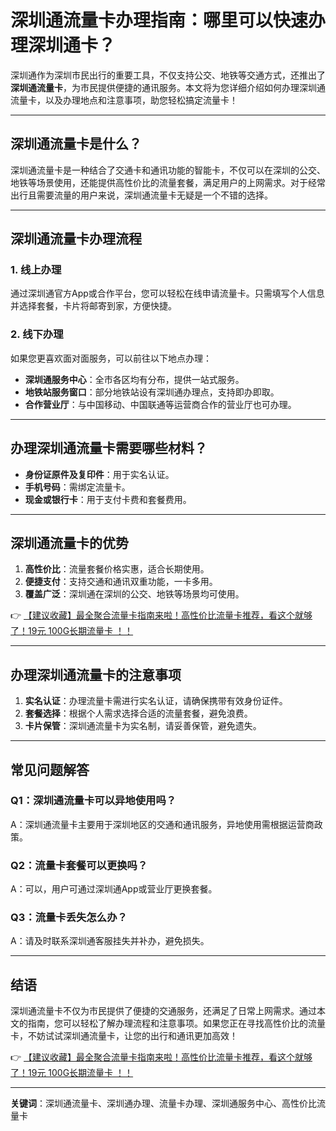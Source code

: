 # 深圳通流量卡办理指南：哪里可以快速办理深圳通卡？

深圳通作为深圳市民出行的重要工具，不仅支持公交、地铁等交通方式，还推出了**深圳通流量卡**，为市民提供便捷的通讯服务。本文将为您详细介绍如何办理深圳通流量卡，以及办理地点和注意事项，助您轻松搞定流量卡！

---

## 深圳通流量卡是什么？

深圳通流量卡是一种结合了交通卡和通讯功能的智能卡，不仅可以在深圳的公交、地铁等场景使用，还能提供高性价比的流量套餐，满足用户的上网需求。对于经常出行且需要流量的用户来说，深圳通流量卡无疑是一个不错的选择。

---

## 深圳通流量卡办理流程

### 1. 线上办理
通过深圳通官方App或合作平台，您可以轻松在线申请流量卡。只需填写个人信息并选择套餐，卡片将邮寄到家，方便快捷。

### 2. 线下办理
如果您更喜欢面对面服务，可以前往以下地点办理：
- **深圳通服务中心**：全市各区均有分布，提供一站式服务。
- **地铁站服务窗口**：部分地铁站设有深圳通办理点，支持即办即取。
- **合作营业厅**：与中国移动、中国联通等运营商合作的营业厅也可办理。

---

## 办理深圳通流量卡需要哪些材料？

- **身份证原件及复印件**：用于实名认证。
- **手机号码**：需绑定流量卡。
- **现金或银行卡**：用于支付卡费和套餐费用。

---

## 深圳通流量卡的优势

1. **高性价比**：流量套餐价格实惠，适合长期使用。
2. **便捷支付**：支持交通和通讯双重功能，一卡多用。
3. **覆盖广泛**：深圳通在深圳的公交、地铁等场景均可使用。

👉 [【建议收藏】最全聚合流量卡指南来啦！高性价比流量卡推荐，看这个就够了！19元 100G长期流量卡 ！！](https://bit.ly/Liuliangka)

---

## 办理深圳通流量卡的注意事项

1. **实名认证**：办理流量卡需进行实名认证，请确保携带有效身份证件。
2. **套餐选择**：根据个人需求选择合适的流量套餐，避免浪费。
3. **卡片保管**：深圳通流量卡为实名制，请妥善保管，避免遗失。

---

## 常见问题解答

### Q1：深圳通流量卡可以异地使用吗？
A：深圳通流量卡主要用于深圳地区的交通和通讯服务，异地使用需根据运营商政策。

### Q2：流量卡套餐可以更换吗？
A：可以，用户可通过深圳通App或营业厅更换套餐。

### Q3：流量卡丢失怎么办？
A：请及时联系深圳通客服挂失并补办，避免损失。

---

## 结语

深圳通流量卡不仅为市民提供了便捷的交通服务，还满足了日常上网需求。通过本文的指南，您可以轻松了解办理流程和注意事项。如果您正在寻找高性价比的流量卡，不妨试试深圳通流量卡，让您的出行和通讯更加高效！

👉 [【建议收藏】最全聚合流量卡指南来啦！高性价比流量卡推荐，看这个就够了！19元 100G长期流量卡 ！！](https://bit.ly/Liuliangka)

---

**关键词**：深圳通流量卡、深圳通办理、流量卡办理、深圳通服务中心、高性价比流量卡